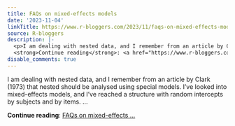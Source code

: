 ```yaml
---
title: FAQs on mixed-effects models
date: '2023-11-04'
linkTitle: https://www.r-bloggers.com/2023/11/faqs-on-mixed-effects-models/
source: R-bloggers
description: |-
  <p>I am dealing with nested data, and I remember from an article by Clark (1973) that nested should be analysed using special models. I’ve looked into mixed-effects models, and I’ve reached a structure with random intercepts by subjects and by items. ...</p>
  <strong>Continue reading</strong>: <a href="https://www.r-bloggers.com/2023/11/faqs-on-mixed-effects-models/">FAQs on mixed-effects ...
disable_comments: true
---
```

<p>I am dealing with nested data, and I remember from an article by Clark (1973) that nested should be analysed using special models. I’ve looked into mixed-effects models, and I’ve reached a structure with random intercepts by subjects and by items. ...</p>
<strong>Continue reading</strong>: <a href="https://www.r-bloggers.com/2023/11/faqs-on-mixed-effects-models/">FAQs on mixed-effects ...